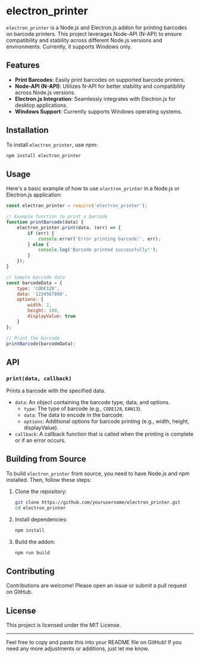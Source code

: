 # electron_printer

`electron_printer` is a Node.js and Electron.js addon for printing barcodes on barcode printers. This project leverages Node-API (N-API) to ensure compatibility and stability across different Node.js versions and environments. Currently, it supports Windows only.

## Features

- **Print Barcodes**: Easily print barcodes on supported barcode printers.
- **Node-API (N-API)**: Utilizes N-API for better stability and compatibility across Node.js versions.
- **Electron.js Integration**: Seamlessly integrates with Electron.js for desktop applications.
- **Windows Support**: Currently supports Windows operating systems.

## Installation

To install `electron_printer`, use npm:

```bash
npm install electron_printer
```

## Usage

Here's a basic example of how to use `electron_printer` in a Node.js or Electron.js application:

```javascript
const electron_printer = require('electron_printer');

// Example function to print a barcode
function printBarcode(data) {
    electron_printer.print(data, (err) => {
        if (err) {
            console.error('Error printing barcode:', err);
        } else {
            console.log('Barcode printed successfully!');
        }
    });
}

// Sample barcode data
const barcodeData = {
    type: 'CODE128',
    data: '1234567890',
    options: {
        width: 2,
        height: 100,
        displayValue: true
    }
};

// Print the barcode
printBarcode(barcodeData);
```

## API

### `print(data, callback)`

Prints a barcode with the specified data.

- `data`: An object containing the barcode type, data, and options.
  - `type`: The type of barcode (e.g., `CODE128`, `EAN13`).
  - `data`: The data to encode in the barcode.
  - `options`: Additional options for barcode printing (e.g., width, height, displayValue).
- `callback`: A callback function that is called when the printing is complete or if an error occurs.

## Building from Source

To build `electron_printer` from source, you need to have Node.js and npm installed. Then, follow these steps:

1. Clone the repository:
    ```bash
    git clone https://github.com/yourusername/electron_printer.git
    cd electron_printer
    ```

2. Install dependencies:
    ```bash
    npm install
    ```

3. Build the addon:
    ```bash
    npm run build
    ```

## Contributing

Contributions are welcome! Please open an issue or submit a pull request on GitHub.

## License

This project is licensed under the MIT License.

---

Feel free to copy and paste this into your README file on GitHub! If you need any more adjustments or additions, just let me know.